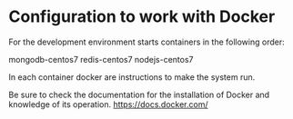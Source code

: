 Configuration to work with Docker
=================================

For the development environment starts containers in the following order:

mongodb-centos7
redis-centos7
nodejs-centos7

In each container docker are instructions to make the system run.

Be sure to check the documentation for the installation of Docker and knowledge of its operation.
https://docs.docker.com/
